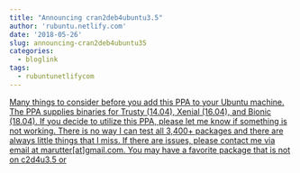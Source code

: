```yaml
---
title: "Announcing cran2deb4ubuntu3.5"
author: 'rubuntu.netlify.com'
date: '2018-05-26'
slug: announcing-cran2deb4ubuntu35
categories:
  - bloglink
tags:
  - rubuntunetlifycom
---
```


[Many things to consider before you add this PPA to your Ubuntu machine. The PPA supplies binaries for Trusty (14.04), Xenial (16.04), and Bionic (18.04). If you decide to utilize this PPA, please let me know if something is not working. There is no way I can test all 3,400+ packages and there are always little things that I miss. If there are issues, please contact me via email at marutter[at]gmail.com. You may have a favorite package that is not on c2d4u3.5 or<i class="fas fa-external-link-alt"></i>](http://rubuntu.netlify.com/post/2018-05-25-announcing-c2d4u3-5/)

